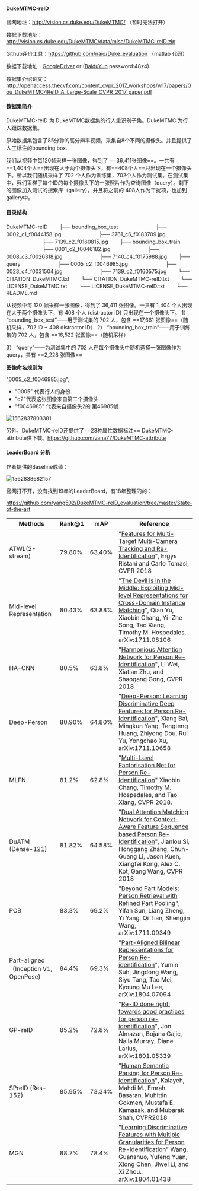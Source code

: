 #### DukeMTMC-reID

官网地址：http://vision.cs.duke.edu/DukeMTMC/ （暂时无法打开）

数据下载地址：http://vision.cs.duke.edu/DukeMTMC/data/misc/DukeMTMC-reID.zip 

Github评价工具：https://github.com/naiq/Duke_evaluation （matlab 代码）

数据下载地址：[GoogleDriver](https://drive.google.com/open?id=0B0VOCNYh8HeRSDRwczZIT0lZTG8) or ([BaiduYun](https://pan.baidu.com/s/1cIOYOu) password:48z4).

数据集介绍论文： http://openaccess.thecvf.com/content_cvpr_2017_workshops/w17/papers/Gou_DukeMTMC4ReID_A_Large-Scale_CVPR_2017_paper.pdf



#### 数据集简介

DukeMTMC-reID 为 DukeMTMC数据集的行人重识别子集。DukeMTMC 为行人跟踪数据集。

原始数据集包含了85分钟的高分辨率视频，采集自8个不同的摄像头。并且提供了人工标注的bounding box.

我们从视频中每120帧采样一张图像，得到了 ==36,411张图像==。一共有==1,404个人==出现在大于两个摄像头下，有==408个人==只出现在一个摄像头下。所以我们随机采样了 702 个人作为训练集，702个人作为测试集。在测试集中，我们采样了每个ID的每个摄像头下的一张照片作为查询图像（query）。剩下的图像加入测试的搜索库（gallery），并且将之前的 408人作为干扰项，也加到 gallery中。



#### 目录结构

DukeMTMC-reID
　　├── bounding_box_test
　　　　　　　├── 0002_c1_f0044158.jpg
　　　　　　　├── 3761_c6_f0183709.jpg
　　　　　　　├── 7139_c2_f0160815.jpg
　　├── bounding_box_train
　　　　　　　├── 0001_c2_f0046182.jpg
　　　　　　　├── 0008_c3_f0026318.jpg
　　　　　　　├── 7140_c4_f0175988.jpg
　　├── query
　　　　　　　├── 0005_c2_f0046985.jpg
　　　　　　　├── 0023_c4_f0031504.jpg
　　　　　　　├── 7139_c2_f0160575.jpg
　　└── CITATION_DukeMTMC.txt
　　└── CITATION_DukeMTMC-reID.txt
　　└── LICENSE_DukeMTMC.txt
　　└── LICENSE_DukeMTMC-reID.txt
　　└── README.md

从视频中每 120 帧采样一张图像，得到了 36,411 张图像。一共有 1,404 个人出现在大于两个摄像头下，有 408 个人 (distractor ID) 只出现在一个摄像头下。
1） “bounding_box_test”——用于测试集的 702 人，包含 ==17,661 张图像==（随机采样，702 ID + 408 distractor ID）
2） “bounding_box_train”——用于训练集的 702 人，包含 ==16,522 张图像==（随机采样）

3） “query”——为测试集中的 702 人在每个摄像头中随机选择一张图像作为 query，共有 ==2,228 张图像==



**图像命名规则为**

"0005_c2_f0046985.jpg", 

- "0005" 代表行人的身份. 
- "c2"代表这张图像来自第二个摄像头. 
- "f0046985" 代表来自摄像头2的 第46985帧.

![1562837803381](D:\Notes\raw_images\1562837803381.png)

另外，DukeMTMC-reID还提供了==23种属性数据标注== DukeMTMC-attribute供下载。https://github.com/vana77/DukeMTMC-attribute



#### LeaderBoard 分析

作者提供的Baseline成绩：

![1562838682157](D:\Notes\raw_images\1562838682157.png)

官网打不开，没有找到19年的LeaderBoard，有18年整理的的：

 https://github.com/yang502/DukeMTMC-reID_evaluation/tree/master/State-of-the-art



| Methods                               | Rank@1 | mAP    | Reference                                                    |
| ------------------------------------- | ------ | ------ | ------------------------------------------------------------ |
| ATWL(2-stream)                        | 79.80% | 63.40% | "[Features for Multi-Target Multi-Camera Tracking and Re-Identification](https://arxiv.org/abs/1803.10859)", Ergys Ristani and Carlo Tomasi, CVPR 2018 |
| Mid-level Representation              | 80.43% | 63.88% | "[The Devil is in the Middle: Exploiting Mid-level Representations for Cross-Domain Instance Matching](https://arxiv.org/abs/1711.08106)", Qian Yu, Xiaobin Chang, Yi-Zhe Song, Tao Xiang, Timothy M. Hospedales, arXiv:1711.08106 |
| HA-CNN                                | 80.5%  | 63.8%  | "[Harmonious Attention Network for Person Re-Identification](https://arxiv.org/abs/1802.08122)", Li Wei, Xiatian Zhu, and Shaogang Gong, CVPR 2018 |
| Deep-Person                           | 80.90% | 64.80% | "[Deep-Person: Learning Discriminative Deep Features for Person Re-Identification](https://arxiv.org/abs/1711.10658)", Xiang Bai, Mingkun Yang, Tengteng Huang, Zhiyong Dou, Rui Yu, Yongchao Xu, arXiv:1711.10658 |
| MLFN                                  | 81.2%  | 62.8%  | "[Multi-Level Factorisation Net for Person Re-Identification](https://arxiv.org/abs/1803.09132)" Xiaobin Chang, Timothy M. Hospedales, and Tao Xiang, CVPR 2018. |
| DuATM (Dense-121)                     | 81.82% | 64.58% | "[Dual Attention Matching Network for Context-Aware Feature Sequence based Person Re-Identification](https://arxiv.org/abs/1803.09937)", Jianlou Si, Honggang Zhang, Chun-Guang Li, Jason Kuen, Xiangfei Kong, Alex C. Kot, Gang Wang, CVPR 2018 |
| PCB                                   | 83.3%  | 69.2%  | "[Beyond Part Models: Person Retrieval with Refined Part Pooling](https://arxiv.org/abs/1711.09349)", Yifan Sun, Liang Zheng, Yi Yang, Qi Tian, Shengjin Wang, arXiv:1711.09349 |
| Part-aligned（Inception V1, OpenPose) | 84.4%  | 69.3%  | "[Part-Aligned Bilinear Representations for Person Re-identification](https://arxiv.org/abs/1804.07094)", Yumin Suh, Jingdong Wang, Siyu Tang, Tao Mei, Kyoung Mu Lee, arXiv:1804.07094 |
| GP-reID                               | 85.2%  | 72.8%  | "[Re-ID done right: towards good practices for person re-identification](https://arxiv.org/abs/1801.05339)", Jon Almazan, Bojana Gajic, Naila Murray, Diane Larlus, arXiv:1801.05339 |
| SPreID (Res-152)                      | 85.95% | 73.34% | "[Human Semantic Parsing for Person Re-identification](https://arxiv.org/abs/1804.00216)", Kalayeh, Mahdi M., Emrah Basaran, Muhittin Gokmen, Mustafa E. Kamasak, and Mubarak Shah, CVPR2018 |
| MGN                                   | 88.7%  | 78.4%  | "[Learning Discriminative Features with Multiple Granularities for Person Re-Identification](https://arxiv.org/abs/1804.01438)" Wang, Guanshuo, Yufeng Yuan, Xiong Chen, Jiwei Li, and Xi Zhou. arXiv:1804.01438 |